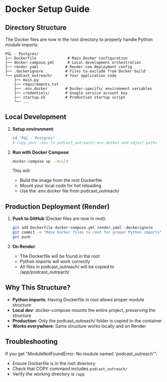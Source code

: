 # Docker Setup Guide

## Directory Structure

The Docker files are now in the root directory to properly handle Python module imports:

```
PGL - Postgres/
├── Dockerfile              # Main Docker configuration
├── docker-compose.yml      # Local development orchestration
├── render.yaml            # Render.com deployment config
├── .dockerignore          # Files to exclude from Docker build
└── podcast_outreach/      # Your application code
    ├── main.py
    ├── requirements.txt
    ├── .env.docker        # Docker-specific environment variables
    ├── credentials/       # Google service account key
    ├── startup.sh         # Production startup script
    └── ...
```

## Local Development

1. **Setup environment**:
   ```bash
   cd "PGL - Postgres"
   # Copy your .env to podcast_outreach/.env.docker and adjust paths
   ```

2. **Run with Docker Compose**:
   ```bash
   docker-compose up --build
   ```

   This will:
   - Build the image from the root Dockerfile
   - Mount your local code for hot reloading
   - Use the .env.docker file from podcast_outreach/

## Production Deployment (Render)

1. **Push to GitHub** (Docker files are now in root):
   ```bash
   git add Dockerfile docker-compose.yml render.yaml .dockerignore
   git commit -m "Move Docker files to root for proper Python imports"
   git push
   ```

2. **On Render**:
   - The Dockerfile will be found in the root
   - Python imports will work correctly
   - All files in podcast_outreach/ will be copied to /app/podcast_outreach/

## Why This Structure?

- **Python imports**: Having Dockerfile in root allows proper module structure
- **Local dev**: docker-compose mounts the entire project, preserving the structure
- **Production**: Only the podcast_outreach/ folder is copied to the container
- **Works everywhere**: Same structure works locally and on Render

## Troubleshooting

If you get "ModuleNotFoundError: No module named 'podcast_outreach'":
- Ensure Dockerfile is in the root directory
- Check that COPY command includes `podcast_outreach/`
- Verify the working directory is `/app`